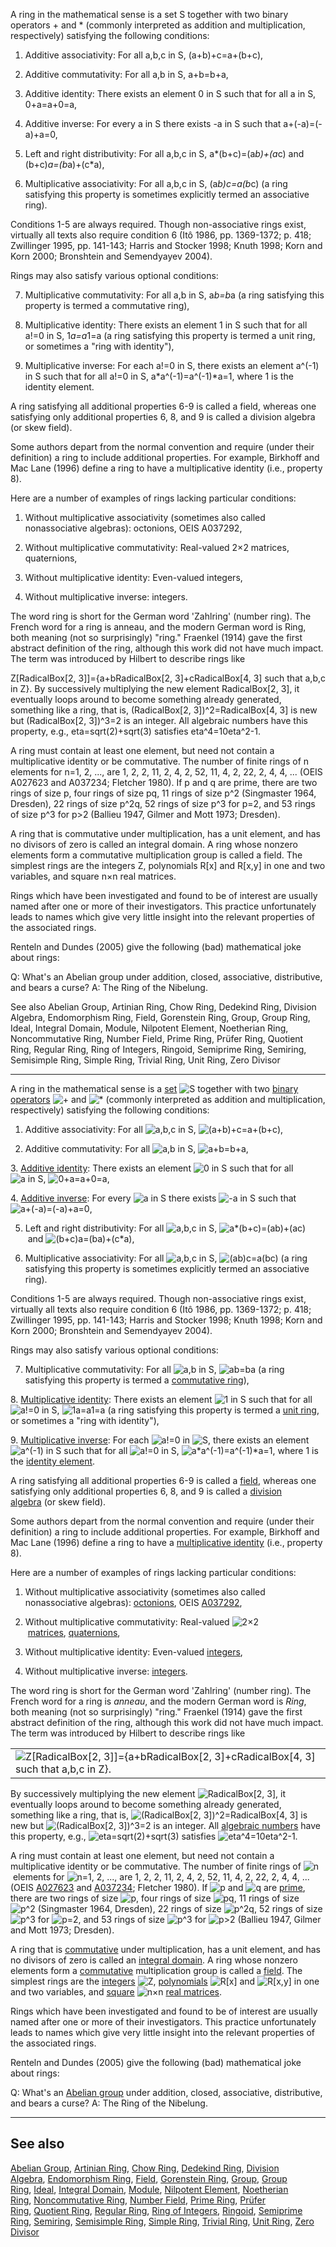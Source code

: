 A ring in the mathematical sense is a set S together with two binary operators + and * (commonly interpreted as addition and multiplication, respectively) satisfying the following conditions:

1. Additive associativity: For all a,b,c in S, (a+b)+c=a+(b+c),

2. Additive commutativity: For all a,b in S, a+b=b+a,

3. Additive identity: There exists an element 0 in S such that for all a in S, 0+a=a+0=a,

4. Additive inverse: For every a in S there exists -a in S such that a+(-a)=(-a)+a=0,

5. Left and right distributivity: For all a,b,c in S, a*(b+c)=(a*b)+(a*c) and (b+c)*a=(b*a)+(c*a),

6. Multiplicative associativity: For all a,b,c in S, (a*b)*c=a*(b*c) (a ring satisfying this property is sometimes explicitly termed an associative ring).

Conditions 1-5 are always required. Though non-associative rings exist, virtually all texts also require condition 6 (Itô 1986, pp. 1369-1372; p. 418; Zwillinger 1995, pp. 141-143; Harris and Stocker 1998; Knuth 1998; Korn and Korn 2000; Bronshtein and Semendyayev 2004).

Rings may also satisfy various optional conditions:

7. Multiplicative commutativity: For all a,b in S, a*b=b*a (a ring satisfying this property is termed a commutative ring),

8. Multiplicative identity: There exists an element 1 in S such that for all a!=0 in S, 1*a=a*1=a (a ring satisfying this property is termed a unit ring, or sometimes a "ring with identity"),

9. Multiplicative inverse: For each a!=0 in S, there exists an element a^(-1) in S such that for all a!=0 in S, a*a^(-1)=a^(-1)*a=1, where 1 is the identity element.

A ring satisfying all additional properties 6-9 is called a field, whereas one satisfying only additional properties 6, 8, and 9 is called a division algebra (or skew field).

Some authors depart from the normal convention and require (under their definition) a ring to include additional properties. For example, Birkhoff and Mac Lane (1996) define a ring to have a multiplicative identity (i.e., property 8).

Here are a number of examples of rings lacking particular conditions:

1. Without multiplicative associativity (sometimes also called nonassociative algebras): octonions, OEIS A037292,

2. Without multiplicative commutativity: Real-valued 2×2 matrices, quaternions,

3. Without multiplicative identity: Even-valued integers,

4. Without multiplicative inverse: integers.

The word ring is short for the German word 'Zahlring' (number ring). The French word for a ring is anneau, and the modern German word is Ring, both meaning (not so surprisingly) "ring." Fraenkel (1914) gave the first abstract definition of the ring, although this work did not have much impact. The term was introduced by Hilbert to describe rings like

 Z[RadicalBox[2, 3]]={a+bRadicalBox[2, 3]+cRadicalBox[4, 3] such that a,b,c in Z}. 
By successively multiplying the new element RadicalBox[2, 3], it eventually loops around to become something already generated, something like a ring, that is, (RadicalBox[2, 3])^2=RadicalBox[4, 3] is new but (RadicalBox[2, 3])^3=2 is an integer. All algebraic numbers have this property, e.g., eta=sqrt(2)+sqrt(3) satisfies eta^4=10eta^2-1.

A ring must contain at least one element, but need not contain a multiplicative identity or be commutative. The number of finite rings of n elements for n=1, 2, ..., are 1, 2, 2, 11, 2, 4, 2, 52, 11, 4, 2, 22, 2, 4, 4, ... (OEIS A027623 and A037234; Fletcher 1980). If p and q are prime, there are two rings of size p, four rings of size pq, 11 rings of size p^2 (Singmaster 1964, Dresden), 22 rings of size p^2q, 52 rings of size p^3 for p=2, and 53 rings of size p^3 for p>2 (Ballieu 1947, Gilmer and Mott 1973; Dresden).

A ring that is commutative under multiplication, has a unit element, and has no divisors of zero is called an integral domain. A ring whose nonzero elements form a commutative multiplication group is called a field. The simplest rings are the integers Z, polynomials R[x] and R[x,y] in one and two variables, and square n×n real matrices.

Rings which have been investigated and found to be of interest are usually named after one or more of their investigators. This practice unfortunately leads to names which give very little insight into the relevant properties of the associated rings.

Renteln and Dundes (2005) give the following (bad) mathematical joke about rings:

Q: What's an Abelian group under addition, closed, associative, distributive, and bears a curse? A: The Ring of the Nibelung.

See also
Abelian Group, Artinian Ring, Chow Ring, Dedekind Ring, Division Algebra, Endomorphism Ring, Field, Gorenstein Ring, Group, Group Ring, Ideal, Integral Domain, Module, Nilpotent Element, Noetherian Ring, Noncommutative Ring, Number Field, Prime Ring, Prüfer Ring, Quotient Ring, Regular Ring, Ring of Integers, Ringoid, Semiprime Ring, Semiring, Semisimple Ring, Simple Ring, Trivial Ring, Unit Ring, Zero Divisor

---

A ring in the mathematical sense is a [set](https://mathworld.wolfram.com/Set.html) ![S](https://mathworld.wolfram.com/images/equations/Ring/Inline1.svg) together with two [binary operators](https://mathworld.wolfram.com/BinaryOperator.html) ![+](https://mathworld.wolfram.com/images/equations/Ring/Inline2.svg) and ![*](https://mathworld.wolfram.com/images/equations/Ring/Inline3.svg) (commonly interpreted as addition and multiplication, respectively) satisfying the following conditions:

1. Additive associativity: For all ![a,b,c in S](https://mathworld.wolfram.com/images/equations/Ring/Inline4.svg), ![(a+b)+c=a+(b+c)](https://mathworld.wolfram.com/images/equations/Ring/Inline5.svg),

2. Additive commutativity: For all ![a,b in S](https://mathworld.wolfram.com/images/equations/Ring/Inline6.svg), ![a+b=b+a](https://mathworld.wolfram.com/images/equations/Ring/Inline7.svg),

3. [Additive identity](https://mathworld.wolfram.com/AdditiveIdentity.html): There exists an element ![0 in S](https://mathworld.wolfram.com/images/equations/Ring/Inline8.svg) such that for all ![a in S](https://mathworld.wolfram.com/images/equations/Ring/Inline9.svg), ![0+a=a+0=a](https://mathworld.wolfram.com/images/equations/Ring/Inline10.svg),

4. [Additive inverse](https://mathworld.wolfram.com/AdditiveInverse.html): For every ![a in S](https://mathworld.wolfram.com/images/equations/Ring/Inline11.svg) there exists ![-a in S](https://mathworld.wolfram.com/images/equations/Ring/Inline12.svg) such that ![a+(-a)=(-a)+a=0](https://mathworld.wolfram.com/images/equations/Ring/Inline13.svg),

5. Left and right distributivity: For all ![a,b,c in S](https://mathworld.wolfram.com/images/equations/Ring/Inline14.svg), ![a*(b+c)=(a*b)+(a*c)](https://mathworld.wolfram.com/images/equations/Ring/Inline15.svg) and ![(b+c)*a=(b*a)+(c*a)](https://mathworld.wolfram.com/images/equations/Ring/Inline16.svg),

6. Multiplicative associativity: For all ![a,b,c in S](https://mathworld.wolfram.com/images/equations/Ring/Inline17.svg), ![(a*b)*c=a*(b*c)](https://mathworld.wolfram.com/images/equations/Ring/Inline18.svg) (a ring satisfying this property is sometimes explicitly termed an associative ring).

Conditions 1-5 are always required. Though non-associative rings exist, virtually all texts also require condition 6 (Itô 1986, pp. 1369-1372; p. 418; Zwillinger 1995, pp. 141-143; Harris and Stocker 1998; Knuth 1998; Korn and Korn 2000; Bronshtein and Semendyayev 2004).

Rings may also satisfy various optional conditions:

7. Multiplicative commutativity: For all ![a,b in S](https://mathworld.wolfram.com/images/equations/Ring/Inline19.svg), ![a*b=b*a](https://mathworld.wolfram.com/images/equations/Ring/Inline20.svg) (a ring satisfying this property is termed a [commutative ring](https://mathworld.wolfram.com/CommutativeRing.html)),

8. [Multiplicative identity](https://mathworld.wolfram.com/MultiplicativeIdentity.html): There exists an element ![1 in S](https://mathworld.wolfram.com/images/equations/Ring/Inline21.svg) such that for all ![a!=0 in S](https://mathworld.wolfram.com/images/equations/Ring/Inline22.svg), ![1*a=a*1=a](https://mathworld.wolfram.com/images/equations/Ring/Inline23.svg) (a ring satisfying this property is termed a [unit ring](https://mathworld.wolfram.com/UnitRing.html), or sometimes a "ring with identity"),

9. [Multiplicative inverse](https://mathworld.wolfram.com/MultiplicativeInverse.html): For each ![a!=0](https://mathworld.wolfram.com/images/equations/Ring/Inline24.svg) in ![S](https://mathworld.wolfram.com/images/equations/Ring/Inline25.svg), there exists an element ![a^(-1) in S](https://mathworld.wolfram.com/images/equations/Ring/Inline26.svg) such that for all ![a!=0 in S](https://mathworld.wolfram.com/images/equations/Ring/Inline27.svg), ![a*a^(-1)=a^(-1)*a=1](https://mathworld.wolfram.com/images/equations/Ring/Inline28.svg), where 1 is the [identity element](https://mathworld.wolfram.com/IdentityElement.html).

A ring satisfying all additional properties 6-9 is called a [field](https://mathworld.wolfram.com/Field.html), whereas one satisfying only additional properties 6, 8, and 9 is called a [division algebra](https://mathworld.wolfram.com/DivisionAlgebra.html) (or skew field).

Some authors depart from the normal convention and require (under their definition) a ring to include additional properties. For example, Birkhoff and Mac Lane (1996) define a ring to have a [multiplicative identity](https://mathworld.wolfram.com/MultiplicativeIdentity.html) (i.e., property 8).

Here are a number of examples of rings lacking particular conditions:

1. Without multiplicative associativity (sometimes also called nonassociative algebras): [octonions](https://mathworld.wolfram.com/Octonion.html), OEIS [A037292](http://oeis.org/A037292),

2. Without multiplicative commutativity: Real-valued ![2×2](https://mathworld.wolfram.com/images/equations/Ring/Inline29.svg) [matrices](https://mathworld.wolfram.com/Matrix.html), [quaternions](https://mathworld.wolfram.com/Quaternion.html),

3. Without multiplicative identity: Even-valued [integers](https://mathworld.wolfram.com/Integer.html),

4. Without multiplicative inverse: [integers](https://mathworld.wolfram.com/Integer.html).

The word ring is short for the German word 'Zahlring' (number ring). The French word for a ring is _anneau_, and the modern German word is _Ring_, both meaning (not so surprisingly) "ring." Fraenkel (1914) gave the first abstract definition of the ring, although this work did not have much impact. The term was introduced by Hilbert to describe rings like

|   |
|---|
|![Z[RadicalBox[2, 3]]={a+bRadicalBox[2, 3]+cRadicalBox[4, 3] such that a,b,c in Z}.](https://mathworld.wolfram.com/images/equations/Ring/NumberedEquation1.svg)|

By successively multiplying the new element ![RadicalBox[2, 3]](https://mathworld.wolfram.com/images/equations/Ring/Inline30.svg), it eventually loops around to become something already generated, something like a ring, that is, ![(RadicalBox[2, 3])^2=RadicalBox[4, 3]](https://mathworld.wolfram.com/images/equations/Ring/Inline31.svg) is new but ![(RadicalBox[2, 3])^3=2](https://mathworld.wolfram.com/images/equations/Ring/Inline32.svg) is an integer. All [algebraic numbers](https://mathworld.wolfram.com/AlgebraicNumber.html) have this property, e.g., ![eta=sqrt(2)+sqrt(3)](https://mathworld.wolfram.com/images/equations/Ring/Inline33.svg) satisfies ![eta^4=10eta^2-1](https://mathworld.wolfram.com/images/equations/Ring/Inline34.svg).

A ring must contain at least one element, but need not contain a multiplicative identity or be commutative. The number of finite rings of ![n](https://mathworld.wolfram.com/images/equations/Ring/Inline35.svg) elements for ![n=1](https://mathworld.wolfram.com/images/equations/Ring/Inline36.svg), 2, ..., are 1, 2, 2, 11, 2, 4, 2, 52, 11, 4, 2, 22, 2, 4, 4, ... (OEIS [A027623](http://oeis.org/A027623) and [A037234](http://oeis.org/A037234); Fletcher 1980). If ![p](https://mathworld.wolfram.com/images/equations/Ring/Inline37.svg) and ![q](https://mathworld.wolfram.com/images/equations/Ring/Inline38.svg) are [prime](https://mathworld.wolfram.com/PrimeNumber.html), there are two rings of size ![p](https://mathworld.wolfram.com/images/equations/Ring/Inline39.svg), four rings of size ![pq](https://mathworld.wolfram.com/images/equations/Ring/Inline40.svg), 11 rings of size ![p^2](https://mathworld.wolfram.com/images/equations/Ring/Inline41.svg) (Singmaster 1964, Dresden), 22 rings of size ![p^2q](https://mathworld.wolfram.com/images/equations/Ring/Inline42.svg), 52 rings of size ![p^3](https://mathworld.wolfram.com/images/equations/Ring/Inline43.svg) for ![p=2](https://mathworld.wolfram.com/images/equations/Ring/Inline44.svg), and 53 rings of size ![p^3](https://mathworld.wolfram.com/images/equations/Ring/Inline45.svg) for ![p>2](https://mathworld.wolfram.com/images/equations/Ring/Inline46.svg) (Ballieu 1947, Gilmer and Mott 1973; Dresden).

A ring that is [commutative](https://mathworld.wolfram.com/Commutative.html) under multiplication, has a unit element, and has no divisors of zero is called an [integral domain](https://mathworld.wolfram.com/IntegralDomain.html). A ring whose nonzero elements form a [commutative](https://mathworld.wolfram.com/Commutative.html) multiplication group is called a [field](https://mathworld.wolfram.com/Field.html). The simplest rings are the [integers](https://mathworld.wolfram.com/Integer.html) ![Z](https://mathworld.wolfram.com/images/equations/Ring/Inline47.svg), [polynomials](https://mathworld.wolfram.com/Polynomial.html) ![R[x]](https://mathworld.wolfram.com/images/equations/Ring/Inline48.svg) and ![R[x,y]](https://mathworld.wolfram.com/images/equations/Ring/Inline49.svg) in one and two variables, and [square](https://mathworld.wolfram.com/SquareMatrix.html) ![n×n](https://mathworld.wolfram.com/images/equations/Ring/Inline50.svg) [real matrices](https://mathworld.wolfram.com/RealMatrix.html).

Rings which have been investigated and found to be of interest are usually named after one or more of their investigators. This practice unfortunately leads to names which give very little insight into the relevant properties of the associated rings.

Renteln and Dundes (2005) give the following (bad) mathematical joke about rings:

Q: What's an [Abelian group](https://mathworld.wolfram.com/AbelianGroup.html) under addition, closed, associative, distributive, and bears a curse? A: The Ring of the Nibelung.

---

## See also

[Abelian Group](https://mathworld.wolfram.com/AbelianGroup.html), [Artinian Ring](https://mathworld.wolfram.com/ArtinianRing.html), [Chow Ring](https://mathworld.wolfram.com/ChowRing.html), [Dedekind Ring](https://mathworld.wolfram.com/DedekindRing.html), [Division Algebra](https://mathworld.wolfram.com/DivisionAlgebra.html), [Endomorphism Ring](https://mathworld.wolfram.com/EndomorphismRing.html), [Field](https://mathworld.wolfram.com/Field.html), [Gorenstein Ring](https://mathworld.wolfram.com/GorensteinRing.html), [Group](https://mathworld.wolfram.com/Group.html), [Group Ring](https://mathworld.wolfram.com/GroupRing.html), [Ideal](https://mathworld.wolfram.com/Ideal.html), [Integral Domain](https://mathworld.wolfram.com/IntegralDomain.html), [Module](https://mathworld.wolfram.com/Module.html), [Nilpotent Element](https://mathworld.wolfram.com/NilpotentElement.html), [Noetherian Ring](https://mathworld.wolfram.com/NoetherianRing.html), [Noncommutative Ring](https://mathworld.wolfram.com/NoncommutativeRing.html), [Number Field](https://mathworld.wolfram.com/NumberField.html), [Prime Ring](https://mathworld.wolfram.com/PrimeRing.html), [Prüfer Ring](https://mathworld.wolfram.com/PrueferRing.html), [Quotient Ring](https://mathworld.wolfram.com/QuotientRing.html), [Regular Ring](https://mathworld.wolfram.com/RegularRing.html), [Ring of Integers](https://mathworld.wolfram.com/RingofIntegers.html), [Ringoid](https://mathworld.wolfram.com/Ringoid.html), [Semiprime Ring](https://mathworld.wolfram.com/SemiprimeRing.html), [Semiring](https://mathworld.wolfram.com/Semiring.html), [Semisimple Ring](https://mathworld.wolfram.com/SemisimpleRing.html), [Simple Ring](https://mathworld.wolfram.com/SimpleRing.html), [Trivial Ring](https://mathworld.wolfram.com/TrivialRing.html), [Unit Ring](https://mathworld.wolfram.com/UnitRing.html), [Zero Divisor](https://mathworld.wolfram.com/ZeroDivisor.html)